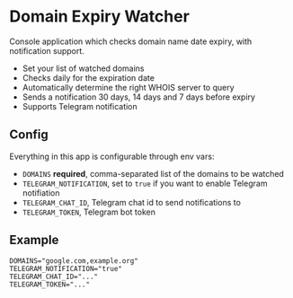 # Domain Expiry Watcher

Console application which checks domain name date expiry, with notification support.

- Set your list of watched domains
- Checks daily for the expiration date
- Automatically determine the right WHOIS server to query
- Sends a notification 30 days, 14 days and 7 days before expiry
- Supports Telegram notification

## Config

Everything in this app is configurable through env vars:

- `DOMAINS` **required**, comma-separated list of the domains to be watched
- `TELEGRAM_NOTIFICATION`, set to `true` if you want to enable Telegram notifiation
- `TELEGRAM_CHAT_ID`, Telegram chat id to send notifications to
- `TELEGRAM_TOKEN`, Telegram bot token


## Example

```dotenv
DOMAINS="google.com,example.org"
TELEGRAM_NOTIFICATION="true"
TELEGRAM_CHAT_ID="..."
TELEGRAM_TOKEN="..."
```